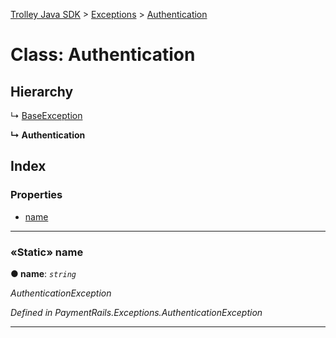 [Trolley Java SDK](../README.md) > [Exceptions](../packages/exceptions.md) > [Authentication](../classes/exceptions.authentication.md)

# Class: Authentication

## Hierarchy

↳  [BaseException](exceptions.baseexception.md)

**↳ Authentication**

## Index

### Properties

* [name](exceptions.authentication.md#name)

---

<a id="name"></a>

### «Static» name

**●  name**:  *`string`*

*AuthenticationException*

*Defined in PaymentRails.Exceptions.AuthenticationException*

---